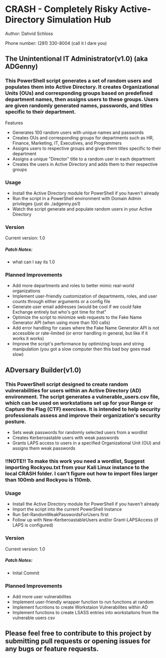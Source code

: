 # CRASH - Completely Risky Active-Directory Simulation Hub
Author: Dahvid Schloss

Phone number: (281) 330-8004 (call it I dare you)




## The Unintentional IT Administrator(v1.0) (aka ADGenny)
### This PowerShell script generates a set of random users and populates them into Active Directory. It creates Organizational Units (OUs) and corresponding groups based on predefined department names, then assigns users to these groups. Users are given randomly generated names, passwords, and titles specific to their department.
Features

  -  Generates 100 random users with unique names and passwords
  -  Creates OUs and corresponding groups for departments such as HR, Finance, Marketing, IT, Executives, and Programmers
  -  Assigns users to respective groups and gives them titles specific to their department
  -  Assigns a unique "Director" title to a random user in each department
  -  Creates the users in Active Directory and adds them to their respective groups

### Usage

   - Install the Active Directory module for PowerShell if you haven't already
   - Run the script in a PowerShell environment with Domain Admin privileges (just do ./adgenny.ps1)
   - Watch the script generate and populate random users in your Active Directory

### Version

Current version: 1.0

##### Patch Notes: 
  - what can I say its 1.0

### Planned Improvements

   - Add more departments and roles to better mimic real-world organizations
   - Implement user-friendly customization of departments, roles, and user counts through either arguments or a config file
   - Generate user email addresses (would be cool if we could fake Exchange entirely but who's got time for that"
   - Optimize the script to minimize web requests to the Fake Name Generator API (when using more than 100 calls)
   - Add error handling for cases where the Fake Name Generator API is not accessible or rate-limited (or error handling in general, but like if it works it works)
   - Improve the script's performance by optimizing loops and string manipulation (you got a slow computer then this bad boy goes mad slow)


## ADversary Builder(v1.0)
### This PowerShell script designed to create random vulnerabilities for users within an Active Directory (AD) environment. The script generates a vulnerable_users.csv file, which can be used on workstations set up for your Range or Capture the Flag (CTF) exercises. It is intended to help security professionals assess and improve their organization's security posture.

   - Sets weak passwords for randomly selected users from a wordlist
   - Creates Kerberoastable users with weak passwords
   - Grants LAPS access to users in a specified Organizational Unit (OU) and assigns them weak passwords

### !!NOTE!! To make this work you need a wordlist, Suggest importing Rockyou.txt from your Kali Linux instance to the local CRASH folder. I can't figure out how to import files larger than 100mb and Rockyou is 110mb.

### Usage

   - Install the Active Directory module for PowerShell if you haven't already
   - Import the script into the current PowerShell Instance
   - Run Set-RandomWeakPasswordsForUsers first
   - Follow up with  New-KerberoastableUsers and/or  Grant-LAPSAccess (if LAPS is configured)

### Version

Current version: 1.0

##### Patch Notes: 
  - Inital Commit

### Planned Improvements

   - Add more user vulnerabilites
   - Implement user-friendly wrapper function to run functions at random
   - Implement fucntions to create Workstaion Vulnerabilites within AD
   - Implement functions to create LSASS entries into workstaitons from the vulnerable users csv


## Please feel free to contribute to this project by submitting pull requests or opening issues for any bugs or feature requests.
